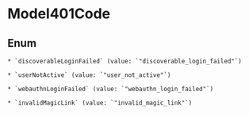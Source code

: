 
# Model401Code

## Enum


    * `discoverableLoginFailed` (value: `"discoverable_login_failed"`)

    * `userNotActive` (value: `"user_not_active"`)

    * `webauthnLoginFailed` (value: `"webauthn_login_failed"`)

    * `invalidMagicLink` (value: `"invalid_magic_link"`)




